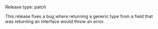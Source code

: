 Release type: patch

This release fixes a bug where returning a generic type from a field
that was returning an interface would throw an error.
